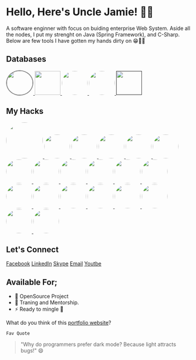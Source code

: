 # Hello, Here's Uncle Jamie! 👋🤗

A software enginner with focus on buiding enterprise Web System.
Aside all the nodes, I put my strenght on Java (Spring Framework), and C-Sharp.
Below are few tools I have gotten my hands dirty on 😁👨‍💻

## Databases

<a href="https://www.mongodb.com/">
    <img src="https://p7.hiclipart.com/preview/63/19/815/mongodb-database-nosql-postgresql-mongo.jpg" width="70" height="65" style="border: 2px solid  gray; border-radius: 50%;"/>
</a>
<a href="https://www.mysql.com/">
    <img src="https://dev.mysql.com/common/logos/mysql-logo.svg" width="70" height="65" style="border-radius: 50"/>
</a>
<a href="https://www.postgresql.org/">
    <img src="https://www.postgresql.org/media/img/about/press/elephant.png" width="70" height="65" style="border-radius: 50%"/>
</a>
<a href="https://redis.io/">
    <img src="https://redis.com/wp-content/themes/wpx/assets/images/logo-redis.svg?auto=webp&quality=85,75&width=120" width="70" height="65" style="border-radius: 50%"/>
</a>
<a href title="">
    <img src="" width="70" height="65" style="border-radius: 50"/>
</a>

## My Hacks

<a href="https://git-scm.com/" title="Git">
    <img src="https://gitlab.com/uploads/-/system/project/avatar/11916151/proxy.duckduckgo.com.png" width="100" height="98" style="border-radius: 50%;">
</a>

<a href="https://www.docker.com/" title="Docker">
    <img src="https://www.docker.com/sites/default/files/d8/2019-07/vertical-logo-monochromatic.png" width="70" height="65" style="border-radius: 50%;">
</a>

<a href="https://nodejs.org/" title="Node.js">
    <img src="https://nodejs.org/static/images/logo-light.svg" width="70" height="65" style="border-radius: 50%;">
</a>

<a href="https://reactjs.org/" title="React">
    <img src="https://upload.wikimedia.org/wikipedia/commons/thumb/a/a7/React-icon.svg/1280px-React-icon.svg.png" width="70" height="65" style="border-radius: 50%;">
</a>

<a href="https://angular.io/" title="Angular">
    <img src="https://angular.io/assets/images/logos/angular/angular.png" width="70" height="65" style="border-radius: 50%;">
</a>

<a href="https://spring.io/projects/spring-boot" title="Spring Boot">
    <img src="https://www.vectorlogo.zone/logos/springio/springio-icon.svg" width="70" height="65" style="border-radius: 50%;">
</a>

<a href="https://expressjs.com/" title="Express.js">
    <img src="https://expressjs.com/images/express-facebook-share.png" width="70" height="65" style="border-radius: 50%;">
</a>

<a href="https://www.postman.com/" title="Postman">
    <img src="https://www.postman.com/assets/logos/pm-logo-horiz.png" width="70" height="65" style="border-radius: 50%;">
</a>

<a href="https://graphql.org/" title="GraphQL">
    <img src="https://graphql.org/img/logo.svg" width="70" height="65" style="border-radius: 50%;">
</a>

<a href="https://www.jenkins.io/" title="Jenkins">
    <img src="https://www.vectorlogo.zone/logos/jenkins/jenkins-icon.svg" width="70" height="65" style="border-radius: 50%;">
</a>

<a href="https://kubernetes.io/" title="Kubernetes">
    <img src="https://kubernetes.io/images/kubernetes-horizontal-color.png" width="70" height="65" style="border-radius: 50%;">
</a>

<a href="https://aws.amazon.com/" title="AWS">
    <img src="https://d1.awsstatic.com/logos/aws-logo-lockups/poweredbyaws/PB_AWS_logo_RGB_REV.61d6d5d21582a4427ce8c59e31c10c4bd7e00d68.png" width="70" height="65" style="border-radius: 50%;">
</a>

<a href="https://www.heroku.com/" title="Heroku">
    <img src="https://brand.heroku.com/static/media/heroku-logotype-horizontal.81c49462.svg" width="70" height="65" style="border-radius: 50%;">
</a>

<a href="https://www.elastic.co/" title="Elasticsearch">
    <img src="https://www.vectorlogo.zone/logos/elastic/elastic-icon.svg" width="70" height="65" style="border-radius: 50%;">
</a>

<a href="https://firebase.google.com/" title="Firebase">
    <img src="https://firebase.google.com/downloads/brand-guidelines/PNG/logo-standard.png" width="70" height="65" style="border-radius: 50%;">
</a>

<a href="https://www.netlify.com/" title="Netlify">
    <img src="https://www.netlify.com/img/press/logos/logomark.png" width="70" height="65" style="border-radius: 50%;">
</a>

<a href="https://www.figma.com/" title="Figma">
    <img src="https://www.figma.com/images/favicon/favicon-32.png" width="70" height="65" style="border-radius: 50%;">
</a>

<a href="https://www.adobe.com/products/xd.html" title="Adobe XD">
    <img src="https://www.adobe.com/content/dam/cc/icons/xd.svg" width="70" height="65" style="border-radius: 50%;">
</a>

<a href="https://www.canva.com/" title="Canva">
    <img src="https://www.canva.com/favicon.ico" width="70" height="65" style="border-radius: 50%;">
</a>

<a href="https://www.invisionapp.com/" title="InVision">
    <img src="https://www.invisionapp.com/assets/img/brand/logo-invision.svg" width="70" height="65" style="border-radius: 50%;">
</a>

## Let's Connect
[Facebook](https://facebook.com)
[LinkedIn](https://linkedin.com)
[Skype](https://skype.com)
[Email](mailto:jamesakweter@gmail.com)
[Youtbe](https://youtube.com)

## Available For;

- 🔭 OpenSource Project
- 🌱 Traning and Mentorship.
- ⚡ Ready to mingle 🤣

What do you think of this [portfolio website](https://www.james.akweter.online)?

``` Fav Quote ```
> "Why do programmers prefer dark mode? Because light attracts bugs!" 😄
